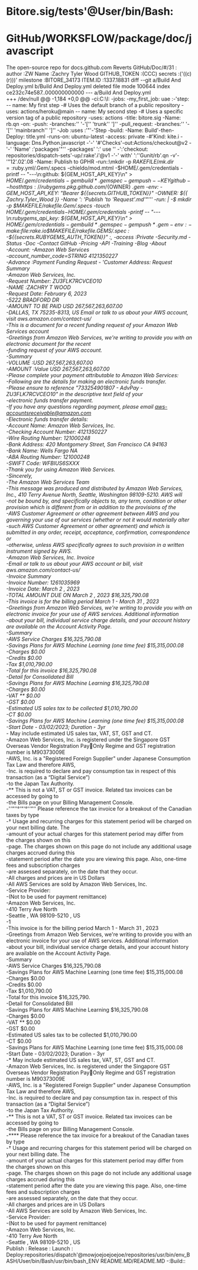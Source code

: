 # Bitore.sig/tests'@User/bin/Bash:
# GitHub/WORKSFLOW/package/doc/javascript
The open-source repo for docs.github.com
Reverts GitHub/Doc/#/31 :
author :ZW
Name :Zachry Tyler Wood
GITHUB_TOKEN :(CCC)
secrets :('((c)(r)))'
milestone :BITORE_34173
ITEM.ID :1337.18831
diff --git a/Build And Deploy.yml b/Build And Deploy.yml
deleted file mode 100644
index ce232c74e587..000000000000
--- a/Build And Deploy.yml	
+++ /dev/null
@@ -1,184 +0,0 @@
-ci:C:\I:
-jobs:
-my_first_job: uae :-'step:
-- name: My first step
-# Uses the default branch of a public repository
-uses: actions/heroku@main
-- name: My second step
-# Uses a specific version tag of a public repository
-uses: actions
-title: bitore.sig
-Name: rb.qn
-on:
-push:
-branches:'' '-'['' 'trunk'' ']''
-pull_request:
-branches:'' '-'['' 'mainbranch'' ']''
-Job :uses :'"'-'Step
-build:
-Name: Build'-then-Deploy: title.yml
-runs-on: ubuntu-latest
-access: private
-#'Kind: kite.i
-language: Dns.Python.javascript
-'-' '#'Checks'-out:Actions/checkout@v2
-'-' 'Name' :'packages'"''
-packages' ':' use ''
-':'checkout: repositories/dispatch-sets'-up/:rake'.i'@v1
-'-' with' ':''Gunit/rb'.qn
-v'-'"12'.02'.08
-Name: Publish to GPHR
-run::\mkdir -p $RAKEFILE/mk.dir=:$ruby.yml/.Gem/.specs
-chieldo/mod.mtml
-$HOME/.gem/credentials
-printf -- "---\n:github: ${GEM_HOST_API_KEY}\n" > $HOME/.gem/credentials
-gem build *.gemspec
-gem push --KEY github --host https://rubygems.pkg.github.com/${OWNER} *.gem
-env:
-GEM_HOST_API_KEY: "Bearer ${{secrets.GITHUB_TOKEN}}"
-OWNER: ${{ Zachry.Tyler_Wood }}
-Name ': 'Publish 'to 'Request'.md'"'''
-run: |
-$ mkdir -p $MAKEFILE/rakefile.Gem/.specs
-touch $HOME/.gem/credentials
-$HOME/.gem/credentials
-printf -- "---\n:rubygems_api_key: ${GEM_HOST_API_KEY}\n" > $HOME/.gem/credentials
-gem build *.gemspec
-gem push *.gem
-env:
-$ make:file:rake.io\$MAKEFILE/rakefile.GEMS/.spec :
-${{secrets.RUBYGEMS_AUTH_TOKEN}}" :,
-access :Private
-Security.md
-Status
-Doc
-Contact GitHub
-Pricing
-API
-Training
-Blog
-About			
-Account: 
-Amazon Web Services					
-account_number_code=STRING 4121350227				
-Advance :Payment Funding Request 					- 'Customer Address:				Request Summary					
-Amazon Web Services, Inc.				
-Request Number:		ZU3FLK7RCVCEO10			
-NAME :ZACHRY T WOOD				
-Request Date:		February 6, 2023			
-5222 BRADFORD DR				
-AMOUNT TO BE PAID		USD 267,567,263,607.00			
-DALLAS, TX 75235-8313, US				Email or talk to us about your AWS account, visit aws.amazon.com/contact-us/					
-This is a document for a recent funding request of your Amazon Web Services account									
-Greetings from Amazon Web Services, we're writing to provide you with an electronic document for the recent									
-funding request of your AWS account.									
-Summary									
-VOLUME :USD 267,567,263,607.00			
-AMOUNT :Value USD 267,567,263,607.00			
-Please complete your payment attributable to Amazon Web Services:									
-Following are the details for making an electronic funds transfer.									
-Please ensure to reference "733254901807 - AdvPay - ZU3FLK7RCVCEO10" in the descriptive text field of your									
-electronic funds transfer payment.									
-If you have any questions regarding payment, please email aws-accountsreceivable@amazon.com									
-Electronic funds transfer details:									
-Account Name: Amazon Web Services, Inc.									
-Checking Account Number: 4121350227									
-Wire Routing Number: 121000248									
-Bank Address: 420 Montgomery Street, San Francisco CA 94163									
-Bank Name: Wells Fargo NA									
-ABA Routing Number: 121000248									
-SWIFT Code: WFBIUS6SXXX									
-Thank you for using Amazon Web Services.									
-Sincerely,									
-The Amazon Web Services Team									
-This message was produced and distributed by Amazon Web Services, Inc., 410 Terry Avenue North, Seattle, Washington 98109-5210. AWS will									
-not be bound by, and specifically objects to, any term, condition or other provision which is different from or in addition to the provisions of the									
-AWS Customer Agreement or other agreement between AWS and you governing your use of our services (whether or not it would materially alter									
-such AWS Customer Agreement or other agreement) and which is submitted in any order, receipt, acceptance, confirmation, correspondence or									
-otherwise, unless AWS specifically agrees to such provision in a written instrument signed by AWS.																		
-Amazon Web Services, Inc. Invoice			
-Email or talk to us about your AWS account or bill, visit aws.amazon.com/contact-us/			
-Invoice Summary			
-Invoice Number: 1261035969			
-Invoice Date: March 2 , 2023			
-TOTAL AMOUNT DUE ON March 2 , 2023 $16,325,790.08			
-This invoice is for the billing period March 1 - March 31 , 2023									
-Greetings from Amazon Web Services, we're writing to provide you with an electronic invoice for your use of AWS services. Additional information									
-about your bill, individual service charge details, and your account history are available on the Account Activity Page.									
-Summary									
-AWS Service Charges $16,325,790.08									
-Savings Plans for AWS Machine Learning (one time fee) $15,315,000.08									
-Charges $0.00									
-Credits $0.00									
-Tax $1,010,790.00									
-Total for this invoice $16,325,790.08									
-Detail for Consolidated Bill									
-Savings Plans for AWS Machine Learning $16,325,790.08									
-Charges $0.00									
-VAT ** $0.00									
-GST $0.00									
-Estimated US sales tax to be collected $1,010,790.00									
-CT $0.00									
-Savings Plans for AWS Machine Learning (one time fee) $15,315,000.08									
-Start Date - 03/02/2023; Duration - 3yr									
-* May include estimated US sales tax, VAT, ST, GST and CT.									
-Amazon Web Services, Inc. is registered under the Singapore GST Overseas Vendor Registration Pay￾Only Regime and GST registration number is M90373009E									
-AWS, Inc. is a "Registered Foreign Supplier" under Japanese Consumption Tax Law and therefore AWS,									
-Inc. is required to declare and pay consumption tax in respect of this transaction (as a “Digital Service”)									
-to the Japan Tax Authority.									
-** This is not a VAT, ST or GST invoice. Related tax invoices can be accessed by going to									
-the Bills page on your Billing Management Console.									
-'*'"'*'°'"'°'*'"'*' Please reference the tax invoice for a breakout of the Canadian taxes by type									
-† Usage and recurring charges for this statement period will be charged on your next billing date. The									
-amount of your actual charges for this statement period may differ from the charges shown on this									
-page. The charges shown on this page do not include any additional usage charges accrued during this									
-statement period after the date you are viewing this page. Also, one-time fees and subscription charges									
-are assessed separately, on the date that they occur.									
-All charges and prices are in US Dollars									
-All AWS Services are sold by Amazon Web Services, Inc.									
-Service Provider:									
-(Not to be used for payment remittance)									
-Amazon Web Services, Inc.									
-410 Terry Ave North									
-Seattle , WA 98109-5210 , US									
-1									
-This invoice is for the billing period March 1 - March 31 , 2023									
-Greetings from Amazon Web Services, we're writing to provide you with an electronic invoice for your use of AWS services. Additional information									
-about your bill, individual service charge details, and your account history are available on the Account Activity Page.									
-Summary									
-AWS Service Charges $16,325,790.08									
-Savings Plans for AWS Machine Learning (one time fee) $15,315,000.08									
-Charges $0.00									
-Credits $0.00									
-Tax $1,010,790.00									
-Total for this invoice $16,325,790.									
-Detail for Consolidated Bill									
-Savings Plans for AWS Machine Learning $16,325,790.08									
-Charges $0.00									
-VAT ** $0.00									
-GST $0.00									
-Estimated US sales tax to be collected $1,010,790.00									
-CT $0.00									
-Savings Plans for AWS Machine Learning (one time fee) $15,315,000.08									
-Start Date - 03/02/2023; Duration - 3yr									
-* May include estimated US sales tax, VAT, ST, GST and CT.									
-Amazon Web Services, Inc. is registered under the Singapore GST Overseas Vendor Registration Pay￾Only Regime and GST registration number is M90373009E									
-AWS, Inc. is a "Registered Foreign Supplier" under Japanese Consumption Tax Law and therefore AWS,									
-Inc. is required to declare and pay consumption tax in. respect of this transaction (as a “Digital Service”)									
-to the Japan Tax Authority.									
-** This is not a VAT, ST or GST invoice. Related tax invoices can be accessed by going to									
-the Bills page on your Billing Management Console.									
-**** Please reference the tax invoice for a breakout of the Canadian taxes by type									
-† Usage and recurring charges for this statement period will be charged on your next billing date. The									
-amount of your actual charges for this statement period may differ from the charges shown on this									
-page. The charges shown on this page do not include any additional usage charges accrued during this									
-statement period after the date you are viewing this page. Also, one-time fees and subscription charges									
-are assessed separately, on the date that they occur.									
-All charges and prices are in US Dollars									
-All AWS Services are sold by Amazon Web Services, Inc.									
-Service Provider:									
-(Not to be used for payment remittance)									
-Amazon Web Services, Inc.									
-410 Terry Ave North									
-Seattle , WA 98109-5210 , US	
Publish :
Release :
Launch :
Deploy:repositories/dispatch'@mowjoejoejoejoe/repositories/usr/bin/env_BASH/User/bin/Bash/usr/bin/bash_ENV
README.MD/README.MD
-:Build::
